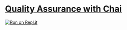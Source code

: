 # [Quality Assurance with Chai](https://www.freecodecamp.org/learn/quality-assurance/quality-assurance-and-testing-with-chai/)

[![Run on Repl.it](https://repl.it/badge/github/ThomasErhel/boilerplate-mochachai)](https://replit.com/@ThomasErhel/boilerplate-mochachai)
